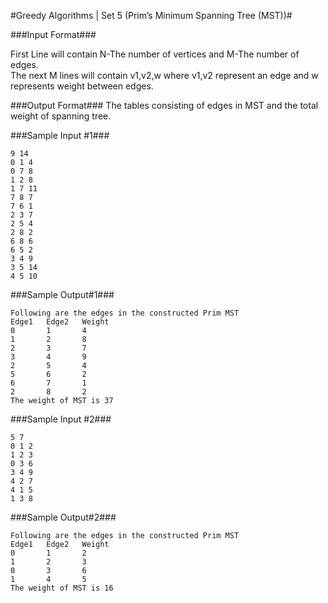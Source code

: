 #Greedy Algorithms | Set 5 (Prim’s Minimum Spanning Tree (MST))#

###Input Format###

First Line will contain N-The number of vertices and M-The number of edges.  
The next M lines will contain v1,v2,w where v1,v2 represent an edge and w represents weight between edges.  

###Output Format###
The tables consisting of edges in MST and the total weight of spanning tree.

###Sample Input #1###
```
9 14
0 1 4
0 7 8
1 2 8
1 7 11
7 8 7
7 6 1
2 3 7
2 5 4
2 8 2
6 8 6
6 5 2
3 4 9
3 5 14
4 5 10
```
###Sample Output#1###
```
Following are the edges in the constructed Prim MST
Edge1	Edge2	Weight
0		1		4
1		2		8
2		3		7
3		4		9
2		5		4
5		6		2
6		7		1
2		8		2
The weight of MST is 37
```
###Sample Input #2###
```
5 7
0 1 2
1 2 3
0 3 6
3 4 9
4 2 7
4 1 5
1 3 8
```
###Sample Output#2###
```
Following are the edges in the constructed Prim MST
Edge1	Edge2	Weight
0		1		2
1		2		3
0		3		6
1		4		5
The weight of MST is 16
```
